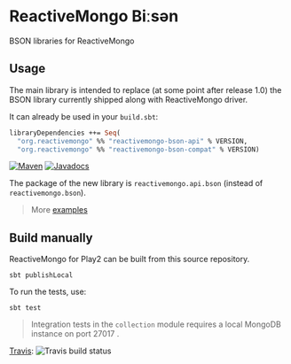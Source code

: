 # ReactiveMongo Biːsən

BSON libraries for ReactiveMongo

## Usage

The main library is intended to replace (at some point after release 1.0) the BSON library currently shipped along with ReactiveMongo driver.

It can already be used in your `build.sbt`:

```ocaml
libraryDependencies ++= Seq(
  "org.reactivemongo" %% "reactivemongo-bson-api" % VERSION,
  "org.reactivemongo" %% "reactivemongo-bson-compat" % VERSION)
```

[![Maven](https://img.shields.io/maven-central/v/org.reactivemongo/reactivemongo-bson-api_2.12.svg)](http://search.maven.org/#search%7Cga%7C1%7Creactivemongo-bson-api) [![Javadocs](https://javadoc.io/badge/org.reactivemongo/reactivemongo-bson-api_2.12.svg)](https://javadoc.io/doc/org.reactivemongo/reactivemongo-bson-api_2.12)

The package of the new library is `reactivemongo.api.bson` (instead of `reactivemongo.bson`).

> More [examples](collection/src/test/scala/CollectionSpec.scala)

## Build manually

ReactiveMongo for Play2 can be built from this source repository.

    sbt publishLocal

To run the tests, use:

    sbt test

> Integration tests in the `collection` module requires a local MongoDB instance on port 27017 .

[Travis](https://travis-ci.org/ReactiveMongo/ReactiveMongo-BSON): ![Travis build status](https://travis-ci.org/ReactiveMongo/ReactiveMongo-BSON.png?branch=master)